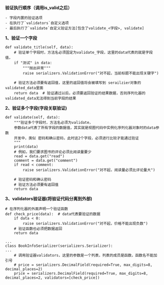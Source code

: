 **验证执行顺序（调用is_valid之后）**

	- 字段内置的验证选项
	- 在执行了`validators`自定义选项
	- 最后执行了`validate`自定义验证方法[包含了validate_<字段>, validate]

**1、验证一个字段**

```
def validate_title(self, data):
    # 验证单个字段时，方法名必须固定为validate_字段，这里的data代表的就是字段值，
    if "测试" in data:
        """抛出异常"""
        raise serializers.ValidationError("对不起，当前标题不能出现关键字")

    # 验证方法必须要有返回值，这里的返回值将会被填写到 serailzier对象的validated_data里面
    return data  # 验证通过以后，必须要返回验证的结果数据，否则序列化器的validated_data无法得到当前字段的结果
```

**2、验证多个字段(字段关联验证)**

```
def validate(self, data):
    """验证多个字段时，方法名必须为validate，
    参数data代表了所有字段的数据值，其实就是视图代码中实例化序列化器对象时的data参数
    开发中，类似 密码和确认密码，此时这2个字段，必须进行比较才能通过验证
    """
    print(data)
    # 例如，我们要求图书的评论必须比阅读量要少
    read = data.get("read")
    comment = data.get("comment")
    if read < comment:
        raise serializers.ValidationError("对不起，阅读量必须比评论量大")

    # 验证密码和确认密码
    # 验证方法必须要有返回值
    return data
```

**3、validators验证器(将验证代码分离到外部)**

```
# 在序列化器的外面声明一个验证函数
def check_price(data):  # data代表要验证的数据
    if data < 0:
        raise serializers.ValidationError("对不起，价格不能出现负数")
    # 验证函数也必须把数据返回
    return data
    
...
class BookInfoSerializer(serializers.Serializer):
...
    # 调用验证器validators，这里的参数是一个列表，列表的成员是函数，函数名不能加引号
    # price = serializers.DecimalField(required=True, max_digits=8, decimal_places=2)
    price = serializers.DecimalField(required=True, max_digits=8, decimal_places=2, validators=[check_price])
```





















